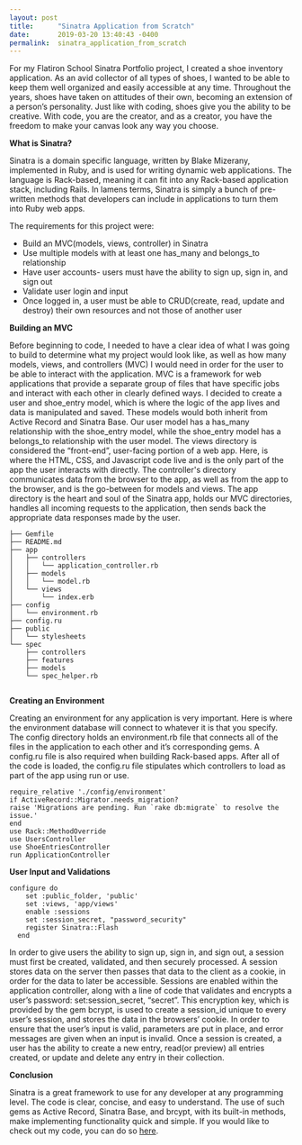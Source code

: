 ```yaml
---
layout: post
title:      "Sinatra Application from Scratch"
date:       2019-03-20 13:40:43 -0400
permalink:  sinatra_application_from_scratch
---
```




For my Flatiron School Sinatra Portfolio project, I created a shoe inventory application.  As an avid collector of all types of shoes, I  wanted to be able to keep them well organized and easily accessible at any time. Throughout the years, shoes have taken on attitudes of their own, becoming an extension of a person’s personality.  Just like with coding, shoes give you the ability to be creative.  With code, you are the creator, and as a creator, you have the freedom to make your canvas look any way you choose. 

**What is Sinatra?**

Sinatra is a domain specific language, written by Blake Mizerany,  implemented in Ruby, and is used for writing dynamic web applications.  The language is Rack-based, meaning it can fit into any Rack-based application stack, including Rails.  In lamens terms, Sinatra is simply a bunch of pre-written methods that developers can include in applications to turn them into Ruby web apps.

The requirements for this project were:

* Build an MVC(models, views, controller)  in Sinatra 
* Use multiple models with at least one has_many and belongs_to relationship
* Have user accounts- users must have the ability to sign up, sign in, and sign out
* Validate user login and input 
* Once logged in, a user must be able to CRUD(create, read, update and destroy) their own resources and not those of another user

**Building an MVC**

Before beginning to code, I needed to have a clear idea of what I was going to build to determine what my project would look like, as well as how many models, views, and controllers (MVC) I would need in order for the user to be able to interact with the application.  MVC is a framework for web applications that provide a separate group of files that have specific jobs and interact with each other in clearly defined ways.  I decided to create a user and shoe_entry model, which is where the logic of the app lives and data is manipulated and saved.  These models would both inherit from Active Record and Sinatra Base. Our user model has a has_many relationship with the shoe_entry model, while the shoe_entry model has a belongs_to relationship with the user model.  The views directory is considered the “front-end”, user-facing portion of a web app.  Here, is where the HTML, CSS, and Javascript code live and is the only part of the app the user interacts with directly.  The controller's directory communicates data from the browser to the app, as well as from the app to the browser, and is the go-between for models and views.  The app directory is the heart and soul of the Sinatra app, holds our MVC directories, handles all incoming requests to the application, then sends back the appropriate data responses made by the user.  


```
├── Gemfile
├── README.md
├── app
│   ├── controllers
│   │   └── application_controller.rb
│   ├── models
│   │   └── model.rb
│   └── views
│       └── index.erb
├── config
│   └── environment.rb
├── config.ru
├── public
│   └── stylesheets
└── spec
    ├── controllers
    ├── features
    ├── models
    └── spec_helper.rb
		
```

**Creating an Environment**

Creating an environment for any application is very important.  Here is where the environment database will connect to whatever it is that you specify.  The config directory holds an environment.rb file that connects all of the files in the application to each other and it’s corresponding gems.  A config.ru file is also required when building Rack-based apps.  After all of the code is loaded, the config.ru file stipulates which controllers to load as part of the app using run or use.   
 

```
require_relative './config/environment'
if ActiveRecord::Migrator.needs_migration?
raise 'Migrations are pending. Run `rake db:migrate` to resolve the issue.'
end
use Rack::MethodOverride
use UsersController
use ShoeEntriesController
run ApplicationController

```

**User Input and Validations**

```
configure do
    set :public_folder, 'public'
    set :views, 'app/views'
    enable :sessions
    set :session_secret, "password_security" 
    register Sinatra::Flash
  end
```

In order to give users the ability to sign up, sign in, and sign out, a session must first be created, validated, and then securely processed.  A session stores data on the server then passes that data to the client as a cookie, in order for the data to later be accessible.  Sessions are enabled within the application controller, along with a line of code that validates and encrypts a user’s password:  set:session_secret, “secret”.  This encryption key, which is provided by the gem bcrypt,  is used to create a session_id unique to every user’s session, and stores the data in the browsers’ cookie.  In order to ensure that the user’s input is valid, parameters are put in place, and error messages are given when an input is invalid. Once a session is created, a user has the ability to create a new entry, read(or preview) all entries created,  or update and delete any entry in their collection.  

**Conclusion**

Sinatra is a great framework to use for any developer at any programming level.  The code is clear, concise, and easy to understand. The use of such gems as Active Record, Sinatra Base, and brcypt, with its built-in methods, make implementing functionality quick and simple.  If you would like to check out my code, you can do so [here](https://github.com/Patech-Patrice/True_Shoe_Lovers_Haven.git).













